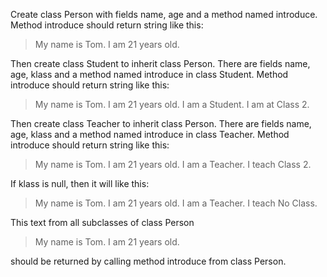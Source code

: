 Create class Person with fields name, age and a method named introduce.
Method introduce should return string like this:

>My name is Tom. I am 21 years old.


Then create class Student to inherit class Person. There are fields name, age, klass and a method named introduce in class Student. Method introduce should return string like this:

>My name is Tom. I am 21 years old. I am a Student. I am at Class 2.



Then create class Teacher to inherit class Person. There are fields name, age, klass and a method named introduce in class Teacher. Method introduce should return string like this:

>My name is Tom. I am 21 years old. I am a Teacher. I teach Class 2.



If klass is null, then it will like this:

>My name is Tom. I am 21 years old. I am a Teacher. I teach No Class.



This text from all subclasses of class Person

>My name is Tom. I am 21 years old.

should be returned by calling method introduce from class Person.
